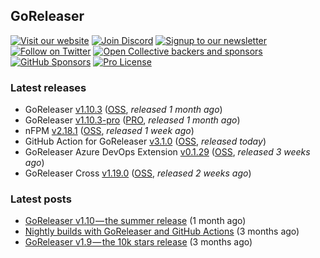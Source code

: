 ## GoReleaser

[![Visit our website](https://img.shields.io/badge/website-4285F4?style=for-the-badge&logo=googlechrome&logoColor=white)](https://goreleaser.com)
[![Join Discord](https://img.shields.io/badge/Discord-5865F2?style=for-the-badge&logo=discord&logoColor=white)](https://discord.gg/RGEBtg8vQ6)
[![Signup to our newsletter](https://img.shields.io/badge/news-E15718?style=for-the-badge&logo=revue&logoColor=white)](https://www.getrevue.co/profile/goreleaser)
[![Follow on Twitter](https://img.shields.io/badge/twitter-1DA1F2?style=for-the-badge&logo=twitter&logoColor=white)](https://twitter.com/goreleaser)
[![Open Collective backers and sponsors](https://img.shields.io/opencollective/all/goreleaser?logo=opencollective&style=for-the-badge)](https://opencollective.com/goreleaser)
[![GitHub Sponsors](https://img.shields.io/github/sponsors/caarlos0?logo=github&style=for-the-badge)](https://github.com/sponsors/caarlos0)
[![Pro License](https://img.shields.io/badge/pro_license-36A9AE?style=for-the-badge&logo=gumroad&logoColor=white)](https://goreleaser.com/pro)

### Latest releases
- GoReleaser [v1.10.3](https://github.com/goreleaser/goreleaser/releases/tag/v1.10.3) ([OSS](https://github.com/goreleaser/goreleaser), _released 1 month ago_)
- GoReleaser [v1.10.3-pro](https://github.com/goreleaser/goreleaser-pro/releases/tag/v1.10.3-pro) ([PRO](https://goreleaser.com/pro), _released 1 month ago_)
- nFPM [v2.18.1](https://github.com/goreleaser/nfpm/releases/tag/v2.18.1) ([OSS](https://nfpm.goreleaser.com), _released 1 week ago_)
- GitHub Action for GoReleaser [v3.1.0](https://github.com/goreleaser/goreleaser-action/releases/tag/v3.1.0) ([OSS](https://github.com/goreleaser/goreleaser-action), _released today_)
- GoReleaser Azure DevOps Extension [v0.1.29](https://github.com/goreleaser/goreleaser-azure-devops-extension/releases/tag/v0.1.29) ([OSS](https://github.com/goreleaser/goreleaser-azure-devops-extension), _released 3 weeks ago_)
- GoReleaser Cross [v1.19.0](https://github.com/goreleaser/goreleaser-cross/releases/tag/v1.19.0) ([OSS](https://github.com/goreleaser/goreleaser-cross), _released 2 weeks ago_)


### Latest posts
- [GoReleaser v1.10 — the summer release](https://blog.goreleaser.com/goreleaser-v1-10-the-summer-release-eb218e7a7ecf?source=rss----17aa0cbd263f---4) (1 month ago)
- [Nightly builds with GoReleaser and GitHub Actions](https://blog.goreleaser.com/nightly-builds-with-goreleaser-and-github-actions-e08c078e4d0f?source=rss----17aa0cbd263f---4) (3 months ago)
- [GoReleaser v1.9 — the 10k stars release](https://blog.goreleaser.com/goreleaser-v1-9-the-10k-stars-release-1fe75597c53e?source=rss----17aa0cbd263f---4) (3 months ago)

